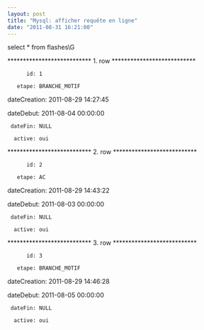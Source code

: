 ```yaml
---
layout: post
title: "Mysql: afficher requête en ligne"
date: "2011-08-31 16:21:00"
---
```

select * from flashes\G

*************************** 1. row ***************************

          id: 1

       etape: BRANCHE_MOTIF

dateCreation: 2011-08-29 14:27:45

   dateDebut: 2011-08-04 00:00:00

     dateFin: NULL

      active: oui

*************************** 2. row ***************************

          id: 2

       etape: AC

dateCreation: 2011-08-29 14:43:22

   dateDebut: 2011-08-03 00:00:00

     dateFin: NULL

      active: oui

*************************** 3. row ***************************

          id: 3

       etape: BRANCHE_MOTIF

dateCreation: 2011-08-29 14:46:28

   dateDebut: 2011-08-05 00:00:00

     dateFin: NULL

      active: oui


